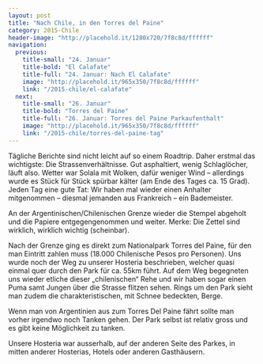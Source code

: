 ```yaml
---
layout: post
title: "Nach Chile, in den Torres del Paine"
category: 2015-Chile
header-image: "http://placehold.it/1280x720/7f8c8d/ffffff"
navigation:
  previous:
    title-small: "24. Januar"
    title-bold: "El Calafate"
    title-full: "24. Januar: Nach El Calafate"
    image: "http://placehold.it/965x350/7f8c8d/ffffff"
    link: "/2015-chile/el-calafate"
  next:
    title-small: "26. Januar"
    title-bold: "Torres del Paine"
    title-full: "26. Januar: Torres del Paine Parkaufenthalt"
    image: "http://placehold.it/965x350/7f8c8d/ffffff"
    link: "/2015-chile/torres-del-paine-tag"
---
```

Tägliche Berichte sind nicht leicht auf so einem Roadtrip. Daher erstmal das wichtigste: Die Strassenverhältnisse. Gut asphaltiert, wenig Schlaglöcher, läuft also. Wetter war Solala mit Wolken, dafür weniger Wind – allerdings wurde es Stück für Stück spürbar kälter (am Ende des Tages ca. 15 Grad). Jeden Tag eine gute Tat: Wir haben mal wieder einen Anhalter mitgenommen – diesmal jemanden aus Frankreich – ein Bademeister. 

An der Argentinischen/Chilenischen Grenze wieder die Stempel abgeholt und die Papiere entgegengenommen und weiter. Merke: Die Zettel sind wirklich, wirklich wichtig (scheinbar).

Nach der Grenze ging es direkt zum Nationalpark Torres del Paine, für den man Eintritt zahlen muss (18.000 Chilenische Pesos pro Personen). Uns wurde noch der Weg zu unserer Hosteria beschrieben, welcher quasi einmal quer durch den Park für ca. 55km führt. Auf dem Weg begegneten uns wieder etliche dieser „chilenischen“ Rehe und wir haben sogar einen Puma samt Jungen über die Strasse flitzen sehen. Rings um den Park sieht man zudem die charakteristischen, mit Schnee bedeckten,  Berge. 

Wenn man von Argentinien aus zum Torres Del Paine fährt sollte man vorher irgendwo noch Tanken gehen. Der Park selbst ist relativ gross und es gibt keine Möglichkeit zu tanken.

Unsere Hosteria war ausserhalb, auf der anderen Seite des Parkes, in mitten anderer Hosterias, Hotels oder anderen Gasthäusern. 
